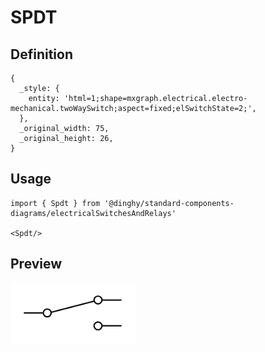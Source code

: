 # SPDT

## Definition

```
{
  _style: { 
    entity: 'html=1;shape=mxgraph.electrical.electro-mechanical.twoWaySwitch;aspect=fixed;elSwitchState=2;',
  },
  _original_width: 75,
  _original_height: 26,
}
```

## Usage

```
import { Spdt } from '@dinghy/standard-components-diagrams/electricalSwitchesAndRelays'

<Spdt/>
```

## Preview

<img src="./spdt.png" width="200"/>
